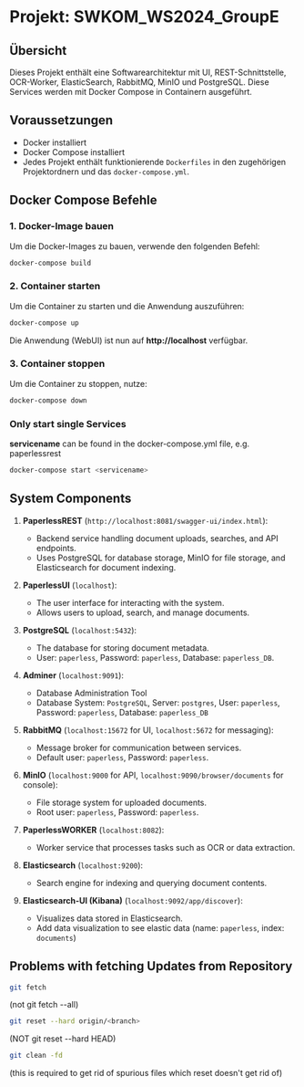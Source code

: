 
# Projekt: SWKOM_WS2024_GroupE

## Übersicht

Dieses Projekt enthält eine Softwarearchitektur mit UI, REST-Schnittstelle, OCR-Worker, ElasticSearch, RabbitMQ, MinIO und PostgreSQL. Diese Services werden mit Docker Compose in Containern ausgeführt. 

## Voraussetzungen

- Docker installiert
- Docker Compose installiert
- Jedes Projekt enthält funktionierende `Dockerfiles` in den zugehörigen Projektordnern und das `docker-compose.yml`.

## Docker Compose Befehle

### 1. Docker-Image bauen
Um die Docker-Images zu bauen, verwende den folgenden Befehl:

```bash
docker-compose build
```

### 2. Container starten
Um die Container zu starten und die Anwendung auszuführen:

```bash
docker-compose up
```

Die Anwendung (WebUI) ist nun auf **http://localhost** verfügbar.

### 3. Container stoppen
Um die Container zu stoppen, nutze:

```bash
docker-compose down
```

### Only start single Services
**servicename** can be found in the docker-compose.yml file, e.g. paperlessrest
```bash
docker-compose start <servicename>
```

## System Components

1. **PaperlessREST** (`http://localhost:8081/swagger-ui/index.html`):
   - Backend service handling document uploads, searches, and API endpoints.
   - Uses PostgreSQL for database storage, MinIO for file storage, and Elasticsearch for document indexing.

2. **PaperlessUI** (`localhost`):
   - The user interface for interacting with the system.
   - Allows users to upload, search, and manage documents.

3. **PostgreSQL** (`localhost:5432`):
   - The database for storing document metadata.
   - User: `paperless`, Password: `paperless`, Database: `paperless_DB`.

4. **Adminer** (`localhost:9091`):
   - Database Administration Tool
   - Database System: `PostgreSQL`, Server: `postgres`, User: `paperless`, Password: `paperless`, Database: `paperless_DB`

5. **RabbitMQ** (`localhost:15672` for UI, `localhost:5672` for messaging):
   - Message broker for communication between services.
   - Default user: `paperless`, Password: `paperless`.

6. **MinIO** (`localhost:9000` for API, `localhost:9090/browser/documents` for console):
   - File storage system for uploaded documents.
   - Root user: `paperless`, Password: `paperless`.

7. **PaperlessWORKER** (`localhost:8082`):
   - Worker service that processes tasks such as OCR or data extraction.

8. **Elasticsearch** (`localhost:9200`):
   - Search engine for indexing and querying document contents.

9. **Elasticsearch-UI (Kibana)** (`localhost:9092/app/discover`):
   - Visualizes data stored in Elasticsearch.
   - Add data visualization to see elastic data (name: `paperless`, index: `documents`)

## Problems with fetching Updates from Repository
```bash
git fetch
```
(not git fetch --all)

```bash
git reset --hard origin/<branch> 
```
(NOT git reset --hard HEAD)

```bash
git clean -fd 
```
(this is required to get rid of spurious files which reset doesn't get rid of)
